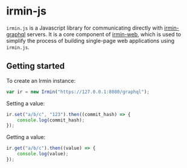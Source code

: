 # irmin-js

`irmin.js` is a Javascript library for communicating directly with [irmin-graphql](https://github.com/andreas/irmin-graphql) servers. It is a core component of [irmin-web](https://github.com/zshipko/irmin-web), which is used to simplify the process of building single-page web applications using `irmin.js`.

## Getting started

To create an Irmin instance:

```javascript
var ir = new Irmin("https://127.0.0.1:8080/graphql");
```

Setting a value:

```javascript
ir.set("a/b/c", "123").then((commit_hash) => {
    console.log(commit_hash);
});
```

Getting a value:

```javascript
ir.get("a/b/c").then((value) => {
    console.log(value);
});
```
